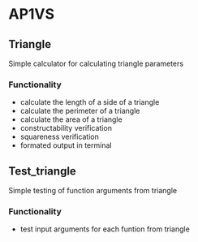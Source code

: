 # AP1VS
## Triangle
Simple calculator for calculating triangle parameters

### Functionality
- calculate the length of a side of a triangle
- calculate the perimeter of a triangle
- calculate the area of a triangle
- constructability verification
- squareness verification
- formated output in terminal

## Test_triangle
Simple testing of function arguments from triangle

### Functionality
- test input arguments for each funtion from triangle
